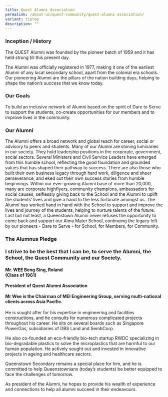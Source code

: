 ```yaml
---
title: Quest Alumni Association
permalink: /about-us/quest-community/quest-alumni-association/
variant: tiptap
description: ""
---
```

<h3><strong>Inception / History</strong></h3>
<p>The QUEST Alumni was founded by the pioneer batch of 1959 and it has held
strong till this present day.</p>
<p>The Alumni was officially registered in 1977, making it one of the earliest
Alumni of any local secondary school, apart from the colonial era schools.
Our pioneering Alumni are the pillars of the nation building days, helping
to shape the nation’s success that we know today.</p>
<h3><strong>Our Goals</strong></h3>
<p>To build an inclusive network of Alumni based on the spirit of Dare to
Serve to support the students, co-create opportunities for our members
and to improve lives in the community.</p>
<h3><strong>Our Alumni</strong></h3>
<p>The Alumni offers a broad network and global reach for career, social
or advisory to peers and students. Many of our Alumni are shining luminaries
in our society. They hold leadership positions in the corporate, government,
social sectors. Several Ministers and Civil Service Leaders have emerged
from this humble school, reflecting the good foundation and grounded values
that has shaped their pathway to success. There are also those who built
their own business legacy through hard work, diligence and sheer perseverance,
and eked out their own success stories from humble beginnings. Within our
ever-growing Alumni base of more than 20,000, many are corporate highflyers,
community champions, ambassadors for social causes, selflessly giving back
to the School and the Alumni to uplift the students’ lives and give a hand
to the less fortunate amongst us. The Alumni has worked hand in hand with
the School to support and improve the lives and journey of the students,
helping to nurture talents of the future. Last but not least, a Queenstown
Alumni never refuses the opportunity to come back and support our Alma
Mater School, continuing the legacy left by our pioneers - Dare to Serve
- for School, for Members, for Community.</p>
<h3><strong>The Alumnus Pledge</strong><br><br>I strive to be the best that I can be, to serve the Alumni, the School, the Quest Community and our Society.</h3>
<p></p>
<h4><strong>Mr. WEE Beng Sing, Roland</strong><br><strong>(Class of 1961)</strong><br><br><strong>President of Quest Alumni Association</strong><br><br>Mr Wee is the Chairman of MEI Engineering Group, serving multi-national clients across Asia Pacific.</h4>
<p>He is sought after for his expertise in engineering and facilities constructions,
and he consults for numerous complicated projects throughout his career.
He sits on several boards such as Singapore PowerGas, subsidiaries of DBS
Land and SembCorp.</p>
<p>He also co-founded an eco-friendly bio-tech startup RWDC specializing
in bio-degradable plastics to solve the microplastics that are harmful
to our human population. He actively sought out and invested in innovative
projects in ageing and healthcare sectors.</p>
<p>Queenstown Secondary remains a special place for him, and he is committed
to help Queenstownians (today’s students) be better equipped to face the
challenges of tomorrow.</p>
<p>As president of the Alumni, he hopes to provide his wealth of experience
and connections to help all alumni succeed in their endeavours.</p>
<p>&nbsp;</p>
<p></p>